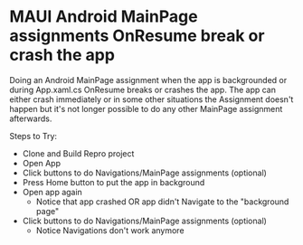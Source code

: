 # MAUI Android MainPage assignments OnResume break or crash the app
Doing an Android MainPage assignment when the app is backgrounded or during App.xaml.cs OnResume breaks or crashes the app.
The app can either crash immediately or in some other situations the Assignment doesn't happen but it's not longer possible to do any other MainPage assignment afterwards.

Steps to Try:
- Clone and Build Repro project
- Open App
- Click buttons to do Navigations/MainPage assignments (optional)
- Press Home button to put the app in background
- Open app again
     - Notice that app crashed OR app didn't Navigate to the "background page"
- Click buttons to do Navigations/MainPage assignments (optional)
     - Notice Navigations don't work anymore

